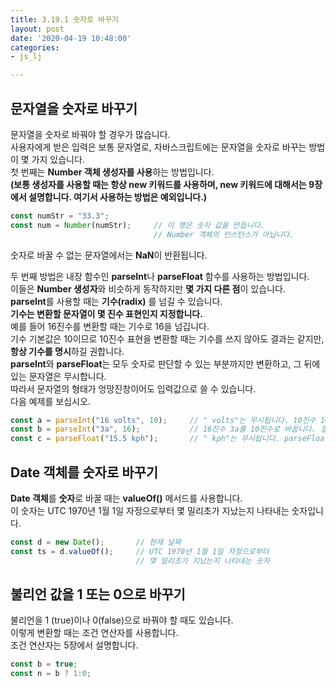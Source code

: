 ```yaml
---
title: 3.19.1 숫자로 바꾸기
layout: post
date: '2020-04-19 10:48:00'
categories:
- js_lj

---
```


## 문자열을 숫자로 바꾸기

문자열을 숫자로 바꿔야 할 경우가 많습니다.  
사용자에게 받은 입력은 보통 문자열로, 자바스크립트에는 문자열을 숫자로 바꾸는 방법이 몇 가지 있습니다.  
첫 번째는 **Number 객체 생성자를 사용**하는 방법입니다.  
**(보통 생성자를 사용할 때는 항상 new 키워드를 사용하며, new 키워드에 대해서는 9장에서 설명합니다. 여기서 사용하는 방법은 예외입니다.)**

```javascript
const numStr = "33.3";
const num = Number(numStr);     // 이 행은 숫자 값을 만듭니다.
                                // Number 객체의 인스턴스가 아닙니다.
```

숫자로 바꿀 수 없는 문자열에서는 **NaN**이 반환됩니다.

두 번째 방법은 내장 함수인 **parseInt**나 **parseFloat** 함수를 사용하는 방법입니다.  
이들은 **Number 생성자**와 비슷하게 동작하지만 **몇 가지 다른 점**이 있습니다.  
**parseInt**를 사용할 때는 **기수(radix)** 를 넘길 수 있습니다.  
**기수는 변환할 문자열이 몇 진수 표현인지 지정합니다.**  
예를 들어 16진수를 변환할 때는 기수로 16을 넘깁니다.  
기수 기본값은 10이므로 10진수 표현을 변환할 때는 기수를 쓰지 않아도 결과는 같지만, **항상 기수를 명시**하길 권합니다.  
**parseInt**와 **parseFloat**는 모두 숫자로 판단할 수 있는 부분까지만 변환하고, 그 뒤에 있는 문자열은 무시합니다.  
따라서 문자열의 형태가 엉망진창이어도 입력값으로 쓸 수 있습니다.  
다음 예제를 보십시오.

```javascript
const a = parseInt("16 volts", 10);     // " volts"는 무시됩니다. 10진수 16입니다.
const b = parseInt("3a", 16);           // 16진수 3a를 10진수로 바꿉니다. 결과는 58입니다.
const c = parseFloat("15.5 kph");       // " kph"는 무시됩니다. parseFloat는 항상 기수가 10이라고 가정합니다.
```

## Date 객체를 숫자로 바꾸기

**Date 객체**를 **숫자**로 바꿀 때는 **valueOf()** 메서드를 사용합니다.  
이 숫자는 UTC 1970년 1월 1일 자정으로부터 몇 밀리초가 지났는지 나타내는 숫자입니다.

```javascript
const d = new Date();       // 현재 날짜
const ts = d.valueOf();     // UTC 1970년 1월 1일 자정으로부터
                            // 몇 밀리초가 지났는지 나타내는 숫자
```

## 불리언 값을 1 또는 0으로 바꾸기

불리언을 1 (true)이나 0(false)으로 바꿔야 할 때도 있습니다.  
이렇게 변환할 때는 조건 연산자를 사용합니다.  
조건 연산자는 5장에서 설명합니다.

```javascript
const b = true;
const n = b ? 1:0;
```